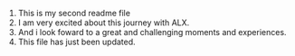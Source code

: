 1. This is my second readme file 
2. I am very excited about this journey with ALX.
3. And i look foward to a great and challenging moments and experiences.
4. This file has just been updated.
